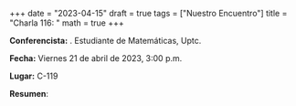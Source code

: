+++
date  = "2023-04-15"
draft = true
tags  = ["Nuestro Encuentro"]
title = "Charla 116: "
math  = true
+++


**Conferencista:**   . Estudiante de Matemáticas, Uptc.

**Fecha:** Viernes 21 de abril de 2023, 3:00 p.m.

**Lugar:** C-119

**Resumen**: 
